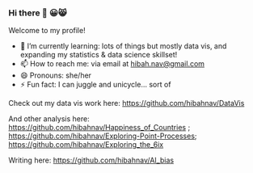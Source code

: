 ### Hi there 👋 😀😸
Welcome to my profile!

- 🌱 I’m currently learning: lots of things but mostly data vis, and expanding my statistics & data science skillset!
- 📫 How to reach me:  via email at hibah.nav@gmail.com
- 😄 Pronouns: she/her
- ⚡ Fun fact: I can juggle and unicycle... sort of


Check out my data vis work here: https://github.com/hibahnav/DataVis

And other analysis here: https://github.com/hibahnav/Happiness_of_Countries ; https://github.com/hibahnav/Exploring-Point-Processes; https://github.com/hibahnav/Exploring_the_6ix

Writing here: https://github.com/hibahnav/AI_bias

